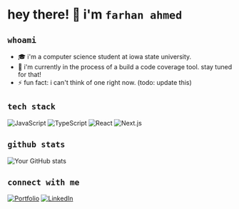 # hey there! 👋 i'm `farhan ahmed`

## `whoami`
- 🎓 i'm a computer science student at iowa state university.
- 🌱 i'm currently in the process of a build a code coverage tool. stay tuned for that!
- ⚡ fun fact: i can't think of one right now. (todo: update this)

## `tech stack`
![JavaScript](https://img.shields.io/badge/-JavaScript-F7DF1E?style=flat-rounded&logo=javascript&logoColor=black) 
![TypeScript](https://img.shields.io/badge/-TypeScript-3178C6?style=flat-rounded&logo=typescript&logoColor=white) 
![React](https://img.shields.io/badge/-React-61DAFB?style=flat-rounded&logo=react&logoColor=black) 
![Next.js](https://img.shields.io/badge/-Next.js-000000?style=flat-rounded&logo=next.js&logoColor=white)

## `github stats`
![Your GitHub stats](https://github-readme-stats.vercel.app/api?username=farhan-ahmed1&show_icons=true&theme=dark)

## `connect with me`
[![Portfolio](https://img.shields.io/badge/-Portfolio-000000?style=flat-rounded&logo=react&logoColor=white)](https://farhan-ahmed.com/) 
[![LinkedIn](https://img.shields.io/badge/-LinkedIn-0077B5?style=flat-rounded&logo=linkedin&logoColor=white)](https://www.linkedin.com/in/farhan-m-ahmed/)